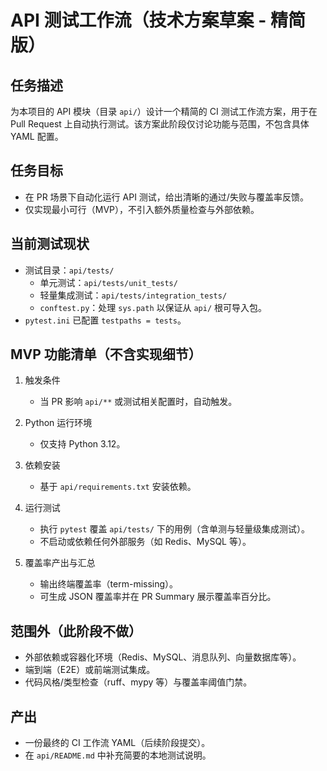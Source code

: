 # API 测试工作流（技术方案草案 - 精简版）

## 任务描述
为本项目的 API 模块（目录 `api/`）设计一个精简的 CI 测试工作流方案，用于在 Pull Request 上自动执行测试。该方案此阶段仅讨论功能与范围，不包含具体 YAML 配置。

## 任务目标
- 在 PR 场景下自动化运行 API 测试，给出清晰的通过/失败与覆盖率反馈。
- 仅实现最小可行（MVP），不引入额外质量检查与外部依赖。

## 当前测试现状
- 测试目录：`api/tests/`
  - 单元测试：`api/tests/unit_tests/`
  - 轻量集成测试：`api/tests/integration_tests/`
  - `conftest.py`：处理 `sys.path` 以保证从 `api/` 根可导入包。
- `pytest.ini` 已配置 `testpaths = tests`。

## MVP 功能清单（不含实现细节）
1. 触发条件
   - 当 PR 影响 `api/**` 或测试相关配置时，自动触发。

2. Python 运行环境
   - 仅支持 Python 3.12。

3. 依赖安装
   - 基于 `api/requirements.txt` 安装依赖。

4. 运行测试
   - 执行 `pytest` 覆盖 `api/tests/` 下的用例（含单测与轻量级集成测试）。
   - 不启动或依赖任何外部服务（如 Redis、MySQL 等）。

5. 覆盖率产出与汇总
   - 输出终端覆盖率（term-missing）。
   - 可生成 JSON 覆盖率并在 PR Summary 展示覆盖率百分比。


## 范围外（此阶段不做）
- 外部依赖或容器化环境（Redis、MySQL、消息队列、向量数据库等）。
- 端到端（E2E）或前端测试集成。
- 代码风格/类型检查（ruff、mypy 等）与覆盖率阈值门禁。

## 产出
- 一份最终的 CI 工作流 YAML（后续阶段提交）。
- 在 `api/README.md` 中补充简要的本地测试说明。
